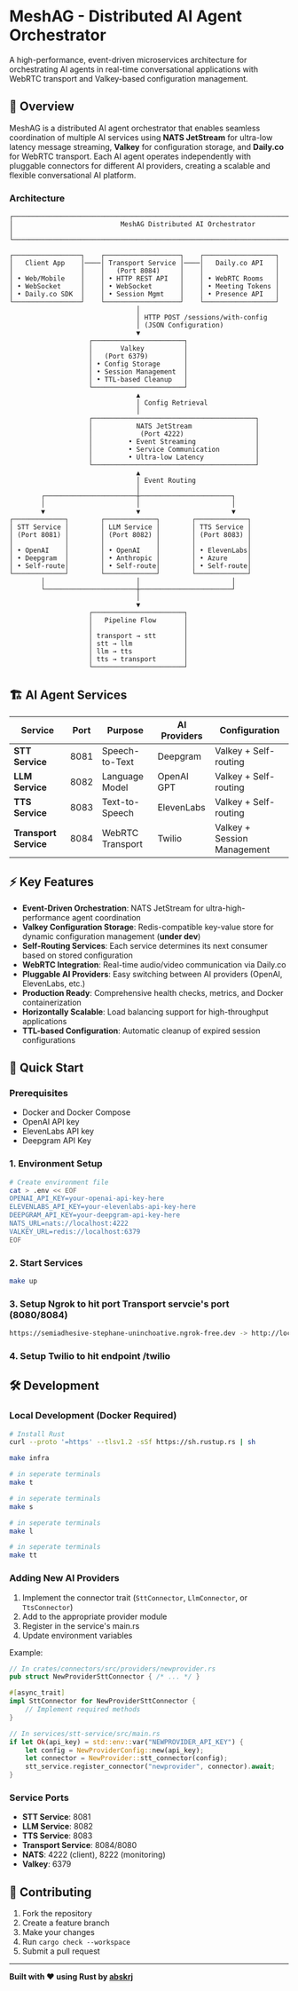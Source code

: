 # MeshAG - Distributed AI Agent Orchestrator

A high-performance, event-driven microservices architecture for orchestrating AI agents in real-time conversational applications with WebRTC transport and Valkey-based configuration management.

## 🚀 Overview

MeshAG is a distributed AI agent orchestrator that enables seamless coordination of multiple AI services using **NATS JetStream** for ultra-low latency message streaming, **Valkey** for configuration storage, and **Daily.co** for WebRTC transport. Each AI agent operates independently with pluggable connectors for different AI providers, creating a scalable and flexible conversational AI platform.

### Architecture

```
┌─────────────────────────────────────────────────────────────────────────────────┐
│                           MeshAG Distributed AI Orchestrator                    │
└─────────────────────────────────────────────────────────────────────────────────┘

┌─────────────────┐    ┌───────────────────┐    ┌──────────────────┐
│   Client App    │────│ Transport Service │────│   Daily.co API   │
│                 │    │   (Port 8084)     │    │                  │
│ • Web/Mobile    │    │ • HTTP REST API   │    │ • WebRTC Rooms   │
│ • WebSocket     │    │ • WebSocket       │    │ • Meeting Tokens │
│ • Daily.co SDK  │    │ • Session Mgmt    │    │ • Presence API   │
└─────────────────┘    └───────────────────┘    └──────────────────┘
                                │
                                │ HTTP POST /sessions/with-config
                                │ (JSON Configuration)
                                ▼
                    ┌───────────────────────┐
                    │       Valkey          │
                    │   (Port 6379)         │
                    │ • Config Storage      │
                    │ • Session Management  │
                    │ • TTL-based Cleanup   │
                    └───────────────────────┘
                                ▲
                                │ Config Retrieval
                                │
                    ┌─────────────────────────────────────────┐
                    │           NATS JetStream                │
                    │            (Port 4222)                  │
                    │         • Event Streaming               │
                    │         • Service Communication         │
                    │         • Ultra-low Latency             │
                    └─────────────────────────────────────────┘
                                ▲
                                │ Event Routing
                                │
        ┌───────────────────────┼───────────────────────┐
        │                       │                       │
        ▼                       ▼                       ▼
┌─────────────┐        ┌─────────────┐        ┌─────────────┐
│ STT Service │        │ LLM Service │        │ TTS Service │
│ (Port 8081) │        │ (Port 8082) │        │ (Port 8083) │
│             │        │             │        │             │
│ • OpenAI    │        │ • OpenAI    │        │ • ElevenLabs│
│ • Deepgram  │        │ • Anthropic │        │ • Azure     │
│ • Self-route│        │ • Self-route│        │ • Self-route│
└─────────────┘        └─────────────┘        └─────────────┘
        │                       │                       │
        └───────────────────────┼───────────────────────┘
                                │
                                ▼
                    ┌───────────────────────┐
                    │   Pipeline Flow       │
                    │                       │
                    │ transport → stt       │
                    │ stt → llm             │
                    │ llm → tts             │
                    │ tts → transport       │
                    └───────────────────────┘
```

## 🏗️ AI Agent Services

| Service | Port | Purpose | AI Providers | Configuration |
|---------|------|---------|-------------|---------------|
| **STT Service** | 8081 | Speech-to-Text | Deepgram | Valkey + Self-routing |
| **LLM Service** | 8082 | Language Model | OpenAI GPT | Valkey + Self-routing |
| **TTS Service** | 8083 | Text-to-Speech | ElevenLabs | Valkey + Self-routing |
| **Transport Service** | 8084 | WebRTC Transport | Twilio | Valkey + Session Management |

## ⚡ Key Features

- **Event-Driven Orchestration**: NATS JetStream for ultra-high-performance agent coordination
- **Valkey Configuration Storage**: Redis-compatible key-value store for dynamic configuration management (**under dev**)
- **Self-Routing Services**: Each service determines its next consumer based on stored configuration
- **WebRTC Integration**: Real-time audio/video communication via Daily.co
- **Pluggable AI Providers**: Easy switching between AI providers (OpenAI, ElevenLabs, etc.)
- **Production Ready**: Comprehensive health checks, metrics, and Docker containerization
- **Horizontally Scalable**: Load balancing support for high-throughput applications
- **TTL-based Configuration**: Automatic cleanup of expired session configurations

## 🚀 Quick Start

### Prerequisites
- Docker and Docker Compose
- OpenAI API key
- ElevenLabs API key
- Deepgram API Key

### 1. Environment Setup
```bash
# Create environment file
cat > .env << EOF
OPENAI_API_KEY=your-openai-api-key-here
ELEVENLABS_API_KEY=your-elevenlabs-api-key-here
DEEPGRAM_API_KEY=your-deepgram-api-key-here
NATS_URL=nats://localhost:4222
VALKEY_URL=redis://localhost:6379
EOF
```

### 2. Start Services
```bash
make up
```

### 3. Setup Ngrok to hit port Transport servcie's port (8080/8084)
```bash
https://semiadhesive-stephane-uninchoative.ngrok-free.dev -> http://localhost:8080
```

### 4. Setup Twilio to hit endpoint /twilio



## 🛠️ Development

### Local Development (Docker Required)
```bash
# Install Rust
curl --proto '=https' --tlsv1.2 -sSf https://sh.rustup.rs | sh

make infra

# in seperate terminals
make t

# in seperate terminals
make s

# in seperate terminals
make l

# in seperate terminals
make tt
```

### Adding New AI Providers
1. Implement the connector trait (`SttConnector`, `LlmConnector`, or `TtsConnector`)
2. Add to the appropriate provider module
3. Register in the service's main.rs
4. Update environment variables

Example:
```rust
// In crates/connectors/src/providers/newprovider.rs
pub struct NewProviderSttConnector { /* ... */ }

#[async_trait]
impl SttConnector for NewProviderSttConnector {
    // Implement required methods
}

// In services/stt-service/src/main.rs
if let Ok(api_key) = std::env::var("NEWPROVIDER_API_KEY") {
    let config = NewProviderConfig::new(api_key);
    let connector = NewProvider::stt_connector(config);
    stt_service.register_connector("newprovider", connector).await;
}
```


### Service Ports
- **STT Service**: 8081
- **LLM Service**: 8082
- **TTS Service**: 8083
- **Transport Service**: 8084/8080
- **NATS**: 4222 (client), 8222 (monitoring)
- **Valkey**: 6379

## 🤝 Contributing

1. Fork the repository
2. Create a feature branch
3. Make your changes
5. Run `cargo check --workspace`
6. Submit a pull request

---

**Built with ❤️ using Rust by [abskrj](https://github.com/abskrj)**
